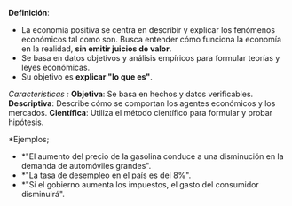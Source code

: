 **Definición**:

- La economía positiva se centra en describir y explicar los fenómenos económicos tal como son. Busca entender cómo funciona la economía en la realidad, **sin emitir juicios de valor**.
- Se basa en datos objetivos y análisis empíricos para formular teorías y leyes económicas.
- Su objetivo es **explicar "lo que es"**.

*Características :*
	**Objetiva**: Se basa en hechos y datos verificables.
	 **Descriptiva**: Describe cómo se comportan los agentes económicos y los mercados.
	 **Científica**: Utiliza el método científico para formular y probar hipótesis.

*Ejemplos; 
- *"El aumento del precio de la gasolina conduce a una disminución en la demanda de automóviles grandes".
- *"La tasa de desempleo en el país es del 8%".
- *"Si el gobierno aumenta los impuestos, el gasto del consumidor disminuirá".
